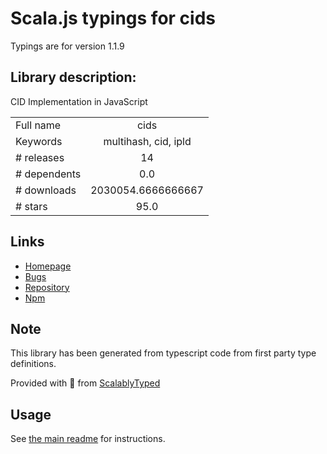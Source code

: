 
# Scala.js typings for cids

Typings are for version 1.1.9

## Library description:
CID Implementation in JavaScript

|                    |                 |
| ------------------ | :-------------: |
| Full name          | cids |
| Keywords           | multihash, cid, ipld |
| # releases         | 14 |
| # dependents       | 0.0 |
| # downloads        | 2030054.6666666667 |
| # stars            | 95.0 |

## Links
- [Homepage](https://github.com/multiformats/js-cid#readme)
- [Bugs](https://github.com/multiformats/js-cid/issues)
- [Repository](https://github.com/multiformats/js-cid)
- [Npm](https://www.npmjs.com/package/cids)
    


## Note
This library has been generated from typescript code from first party type definitions.

Provided with :purple_heart: from [ScalablyTyped](https://github.com/oyvindberg/ScalablyTyped)

## Usage
See [the main readme](../../readme.md) for instructions.



